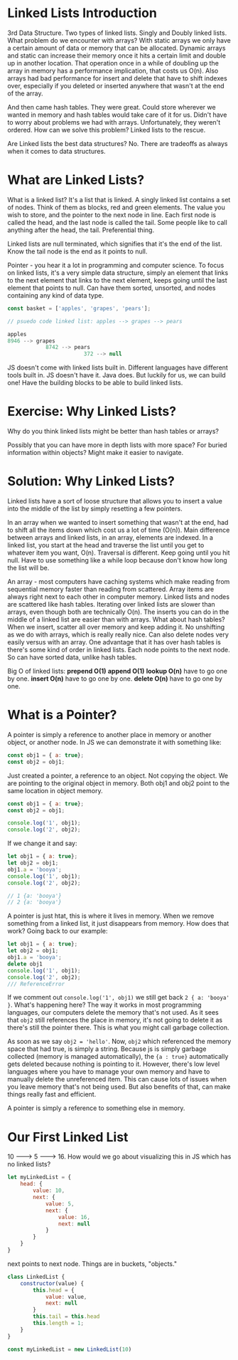 # Linked Lists Introduction 

3rd Data Structure. Two types of linked lists. Singly and Doubly linked lists. What problem do we encounter with arrays? With static arrays we only have a certain amount of data or memory that can be allocated. Dynamic arrays and static can increase their memory once it hits a certain limit and double up in another location. That operation once in a while of doubling up the array in memory has a performance implication, that costs us O(n). Also arrays had bad performance for insert and delete that have to shift indexes over, especially if you deleted or inserted anywhere that wasn't at the end of the array.

And then came hash tables. They were great. Could store wherever we wanted in memory and hash tables would take care of it for us. Didn't have to worry about problems we had with arrays. Unfortunately, they weren't ordered. How can we solve this problem? Linked lists to the rescue. 

Are Linked lists the best data structures? No. There are tradeoffs as always when it comes to data structures. 

# What are Linked Lists?

What is a linked list? It's a list that is linked. A singly linked list contains a set of nodes. Think of them as blocks, red and green elements. The value you wish to store, and the pointer to the next node in line. Each first node is called the head, and the last node is called the tail. Some people like to call anything after the head, the tail. Preferential thing. 

Linked lists are null terminated, which signifies that it's the end of the list. Know the tail node is the end as it points to null.

Pointer - you hear it a lot in programming and computer science. To focus on linked lists, it's a very simple data structure, simply an element that links to the next element that links to the next element, keeps going until the last element that points to null. Can have them sorted, unsorted, and nodes containing any kind of data type. 

```js
const basket = ['apples', 'grapes', 'pears'];

// psuedo code linked list: apples --> grapes --> pears

apples 
8946 --> grapes 
            8742 --> pears 
                        372 --> null
```

JS doesn't come with linked lists built in. Different languages have different tools built in. JS doesn't have it. Java does. But luckily for us, we can build one! Have the building blocks to be able to build linked lists.

# Exercise: Why Linked Lists? 

Why do you think linked lists might be better than hash tables or arrays? 

Possibly that you can have more in depth lists with more space? For buried information within objects? Might make it easier to navigate. 

# Solution: Why Linked Lists? 

Linked lists have a sort of loose structure that allows you to insert a value into the middle of the list by simply resetting a few pointers. 

In an array when we wanted to insert something that wasn't at the end, had to shift all the items down which cost us a lot of time (O(n)). Main difference between arrays and linked lists, in an array, elements are indexed. In a linked list, you start at the head and traverse the list until you get to whatever item you want, O(n). Traversal is different. Keep going until you hit null. Have to use something like a while loop because don't know how long the list will be.

An array - most computers have caching systems which make reading from sequential memory faster than reading from scattered. Array items are always right next to each other in computer memory. Linked lists and nodes are scattered like hash tables. Iterating over linked lists are slower than arrays, even though both are technically O(n). The inserts you can do in the middle of a linked list are easier than with arrays. What about hash tables? When we insert, scatter all over memory and keep adding it. No unshifting as we do with arrays, which is really really nice. Can also delete nodes very easily versus with an array. One advantage that it has over hash tables is there's some kind of order in linked lists. Each node points to the next node. So can have sorted data, unlike hash tables. 

Big O of linked lists:
**prepend O(1)**
**append O(1)**
**lookup O(n)** have to go one by one. 
**insert O(n)** have to go one by one. 
**delete O(n)** have to go one by one. 

# What is a Pointer? 

A pointer is simply a reference to another place in memory or another object, or another node. In JS we can demonstrate it with something like:

```js
const obj1 = { a: true};
const obj2 = obj1;
```

Just created a pointer, a reference to an object. Not copying the object. We are pointing to the original object in memory. Both obj1 and obj2 point to the same location in object memory. 

```js
const obj1 = { a: true};
const obj2 = obj1;

console.log('1', obj1);
console.log('2', obj2);
```

If we change it and say: 

```js
let obj1 = { a: true};
let obj2 = obj1;
obj1.a = 'booya';
console.log('1', obj1);
console.log('2', obj2);

// 1 {a: 'booya'}
// 2 {a: 'booya'}
```
A pointer is just htat, this is where it lives in memory. When we remove something from a linked list, it just disappears from memory. How does that work? Going back to our example: 

```js
let obj1 = { a: true};
let obj2 = obj1;
obj1.a = 'booya';
delete obj1
console.log('1', obj1);
console.log('2', obj2);
/// ReferenceError
```

If we comment out `console.log('1', obj1)` we still get back `2 { a: 'booya' }`. What's happening here? The way it works in most programming languages, our computers delete the memory that's not used. As it sees that `obj2` still references the place in memory, it's not going to delete it as there's still the pointer there. This is what you might call garbage collection. 

As soon as we say `obj2 = 'hello'`. Now, `obj2` which referenced the memory space that had true, is simply a string. Because js is simply garbage collected (memory is managed automatically), the `{a : true}` automatically gets deleted because nothing is pointing to it. However, there's low level languages where you have to manage your own memory and have to manually delete the unreferenced item. This can cause lots of issues when you leave memory that's not being used. But also benefits of that, can make things really fast and efficient.

A pointer is simply a reference to something else in memory. 

# Our First Linked List

10 ---> 5 ---> 16. How would we go about visualizing this in JS which has no linked lists? 

```js
let myLinkedList = {
    head: {
        value: 10,
        next: {
            value: 5,
            next: {
                value: 16,
                next: null
            }
        }
    }
}
```
next points to next node. Things are in buckets, "objects."

```js
class LinkedList {
    constructor(value) {
        this.head = {
            value: value,
            next: null
        }
        this.tail = this.head
        this.length = 1;
    }
}

const myLinkedList = new LinkedList(10)
```
